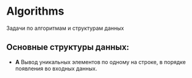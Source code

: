 # Algorithms
Задачи по алгоритмам и структурам данных
 
## Основные структуры данных:
- **A** Вывод уникальных элементов по одному на строке, в порядке появления во входных данных.



